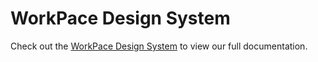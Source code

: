 # WorkPace Design System

Check out the [WorkPace Design System](https://workpace.dev/?path=/docs/configure-your-project--docs) to view our full documentation.
